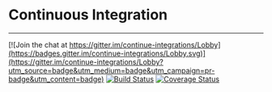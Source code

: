 # Continuous Integration
---

[![Join the chat at https://gitter.im/continue-integrations/Lobby](https://badges.gitter.im/continue-integrations/Lobby.svg)](https://gitter.im/continue-integrations/Lobby?utm_source=badge&utm_medium=badge&utm_campaign=pr-badge&utm_content=badge)
[![Build Status](https://travis-ci.org/bjarssus/continue-integration.svg?branch=master)](https://travis-ci.org/bjarssus/continue-integration)
[![Coverage Status](https://coveralls.io/repos/github/bjarssus/continue-integration/badge.svg)](https://coveralls.io/github/bjarssus/continue-integration)

